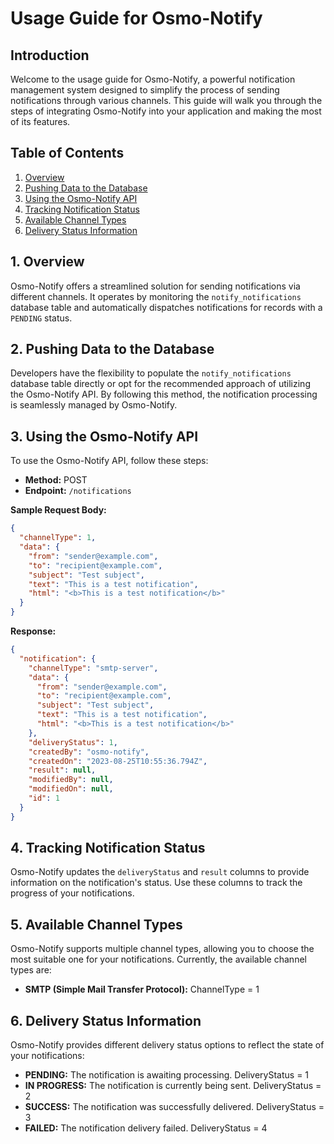 # Usage Guide for Osmo-Notify

## Introduction

Welcome to the usage guide for Osmo-Notify, a powerful notification management system designed to simplify the process of sending notifications through various channels. This guide will walk you through the steps of integrating Osmo-Notify into your application and making the most of its features.

## Table of Contents

1. [Overview](#1-overview)
2. [Pushing Data to the Database](#2-pushing-data-to-the-database)
3. [Using the Osmo-Notify API](#3-using-the-osmo-notify-api)
4. [Tracking Notification Status](4-#tracking-notification-status)
5. [Available Channel Types](#5-available-channel-types)
6. [Delivery Status Information](#6-delivery-status-information)

## 1. Overview

Osmo-Notify offers a streamlined solution for sending notifications via different channels. It operates by monitoring the `notify_notifications` database table and automatically dispatches notifications for records with a `PENDING` status.

## 2. Pushing Data to the Database

Developers have the flexibility to populate the `notify_notifications` database table directly or opt for the recommended approach of utilizing the Osmo-Notify API. By following this method, the notification processing is seamlessly managed by Osmo-Notify.

## 3. Using the Osmo-Notify API

To use the Osmo-Notify API, follow these steps:

- **Method:** POST
- **Endpoint:** `/notifications`

**Sample Request Body:**
```json
{
  "channelType": 1,
  "data": {
    "from": "sender@example.com",
    "to": "recipient@example.com",
    "subject": "Test subject",
    "text": "This is a test notification",
    "html": "<b>This is a test notification</b>"
  }
}
```

**Response:**
```json
{
  "notification": {
    "channelType": "smtp-server",
    "data": {
      "from": "sender@example.com",
      "to": "recipient@example.com",
      "subject": "Test subject",
      "text": "This is a test notification",
      "html": "<b>This is a test notification</b>"
    },
    "deliveryStatus": 1,
    "createdBy": "osmo-notify",
    "createdOn": "2023-08-25T10:55:36.794Z",
    "result": null,
    "modifiedBy": null,
    "modifiedOn": null,
    "id": 1
  }
}
```

## 4. Tracking Notification Status

Osmo-Notify updates the `deliveryStatus` and `result` columns to provide information on the notification's status. Use these columns to track the progress of your notifications.

## 5. Available Channel Types

Osmo-Notify supports multiple channel types, allowing you to choose the most suitable one for your notifications. Currently, the available channel types are:

- **SMTP (Simple Mail Transfer Protocol):** ChannelType = 1

## 6. Delivery Status Information

Osmo-Notify provides different delivery status options to reflect the state of your notifications:

- **PENDING:** The notification is awaiting processing. DeliveryStatus = 1
- **IN PROGRESS:** The notification is currently being sent. DeliveryStatus = 2
- **SUCCESS:** The notification was successfully delivered. DeliveryStatus = 3
- **FAILED:** The notification delivery failed. DeliveryStatus = 4